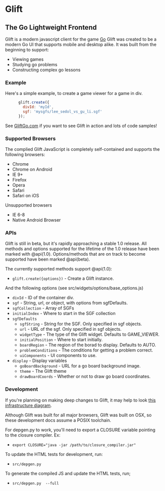 Glift
=====

## The Go Lightweight Frontend

Glift is a modern javascript client for the game
<a href="http://en.wikipedia.org/wiki/Go_(game)">Go</a>
Glift was created to be a modern Go UI that supports mobile and desktop alike.
It was built from the beginning to support:

   - Viewing games
   - Studying go problems
   - Constructing complex go lessons

### Example

Here's a simple example, to create a game viewer for a game in div.

```javascript
      glift.create({
        divId: 'myId',
        sgf: 'mysgfs/lee_sedol_vs_gu_li.sgf'
      });
```
See [GliftGo.com](http://www.gliftgo.com) if you want to see Glift in action and
lots of code samples!

### Supported Browsers

The complied Glift JavaScript is completely self-contained and supports the
following browsers:

   - Chrome
   - Chrome on Android
   - IE 9+
   - Firefox
   - Opera
   - Safari
   - Safari on iOS

Unsupported browsers

   - IE 6-8
   - Native Android Browser

### APIs

Glift is still in beta, but it's rapidly approaching a stable 1.0 release.  All
methods and options supported for the lifetime of the 1.0 release have been
marked with @api(1.0). Options/methods that are on track to become supported
have been marked @api(beta).

The currently supported methods support @api(1.0):

   * `glift.create({options})` - Create a Glift instance.

And the following options (see src/widgets/options/base_options.js)

   * `divId` - ID of the container div.
   * `sgf` - String, url, or object, with options from sgfDefaults.
   * `sgfCollection` - Array of SGFs
   * `initialIndex` - Where to start in the SGF collection
   * `sgfDefaults`
      * `sgfString` - String for the SGF. Only specified in sgf objects.
      * `url` - URL of the sgf. Only specified in sgf objects.
      * `widgetType` - The type of the Glift widget. Defaults to GAME_VIEWER.
      * `initialPosition` - Where to start initially.
      * `boardRegion` - The region of the borad to display. Defaults to AUTO.
      * `problemConditions` - The conditions for getting a problem correct.
      * `uiComponents` - UI components to use.
   * `display` - Display variables
      * `goBoardBackground` - URL for a go board background image.
      * `theme` - The Glift theme
      * `drawBoardCoords` - Whether or not to draw go board coordinates.

### Development

If you're planning on making deep changes to Glift, it may help to look [this
infrastructure
diagram](https://docs.google.com/drawings/d/1MQK8xWe7djaSJtXPffinfRcwdsA859S_uVI8YqOYKhk/edit).

Although Glift was built for all major browsers, Glift was built on OSX, so
these development docs assume a POSIX toolchain.

For depgen.py to work, you'll need to export a CLOSURE variable pointing to the
closure compiler. Ex:

   * `export CLOSURE="java -jar /path/to/closure_compiler.jar"`

To update the HTML tests for development, run:

   * `src/depgen.py`

To generate the compiled JS and update the HTML tests, run;

   * `src/depgen.py  --full`
